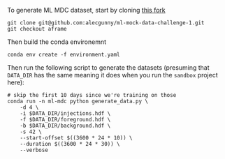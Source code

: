 To generate ML MDC dataset, start by cloning [this fork](https://github.com/alecgunny/ml-mock-data-challenge-1)

```
git clone git@github.com:alecgunny/ml-mock-data-challenge-1.git
git checkout aframe
```

Then build the conda environemnt

```
conda env create -f environment.yaml
```

Then run the following script to generate the datasets (presuming that `DATA_DIR` has the same meaning it does when you run the `sandbox` project here):

```
# skip the first 10 days since we're training on those
conda run -n ml-mdc python generate_data.py \
    -d 4 \
    -i $DATA_DIR/injections.hdf \
    -f $DATA_DIR/foreground.hdf \
    -b $DATA_DIR/background.hdf \
    -s 42 \
    --start-offset $((3600 * 24 * 10)) \
    --duration $((3600 * 24 * 30)) \
    --verbose
```
